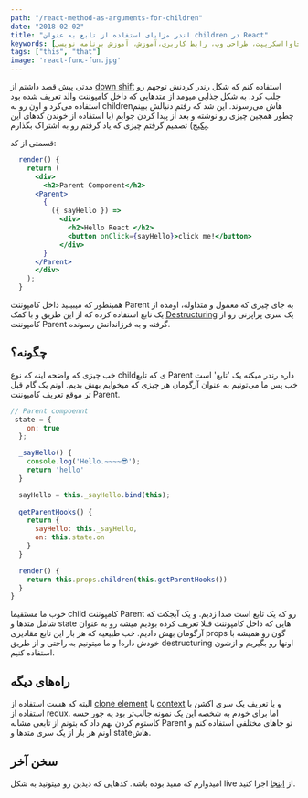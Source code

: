 ```yaml
---
path: "/react-method-as-arguments-for-children"
date: "2018-02-02"
title: "اندر مزایای استفاده از تابع به عنوان children در React"
keywords: [برنامه‌نویسی، زبان برنامه‌نویسی، جاوا اسکریپت، جاوا‌اسکریپت، وانیلا جاوا‌اسکریپت، طراحی وب، رابط کاربری،آموزش، آموزش برنامه نویسی، javascript، ui، vanilla javascript، css، slide show، HTML، html ،play ground، ux]
tags: ["this", "that"]
image: 'react-func-fun.jpg'
---
```


مدتی پیش قصد داشتم از [down shift](https://github.com/paypal/downshift) استفاده کنم که شکل رندر کردنش توجهم رو جلب کرد. به شکل جذابی میومد از متد‌هایی که داخل کامپوننت والد تعریف شده بود استفاده می‌کرد و اون رو به childrenهاش می‌رسوند. این شد که رفتم دنبالش ببینم چطور همچین چیزی رو نوشته و بعد از پیدا کردن جوابم (با استفاده از خوندن کد‌های این [پکیج](https://github.com/kentcdodds/react-toggled)) تصمیم گرفتم چیزی که یاد گرفتم رو به اشتراک بگذارم.<br />

<!-- excerpt -->

قسمتی از کد:

```jsx
  render() {
    return (
      <div>
        <h2>Parent Component</h2>
      <Parent>
        {
          ({ sayHello }) => 
            <div>
              <h2>Hello React </h2>
              <button onClick={sayHello}>click me!</button>
            </div>
        }
      </Parent>
      </div>
    );
  }
```

همینطور که میبینید داخل کامپوننت Parent به جای چیزی که معمول و متداوله، اومده از یک تابع استفاده کرده که از این طریق و با کمک [Destructuring](https://developer.mozilla.org/en-US/docs/Web/JavaScript/Reference/Operators/Destructuring_assignment) یک سری پراپرتی رو از کامپوننت Parent گرفته و به فرزاندانش رسونده.

## چگونه؟
خب چیزی که واضحه اینه که نوع childی که تابع Parent داره رندر میکنه یک 'تابع' است خب پس ما می‌تونیم به عنوان آرگومان هر چیزی که میخوایم بهش بدیم. اونم یک گام قبل ‌تر موقع تعریف کامپوننت ‌Parent.

```jsx
// Parent compoennt 
 state = {
    on: true
  };

  _sayHello() {
    console.log('Hello.~~~~😎');
    return 'hello'
  }

  sayHello = this._sayHello.bind(this);
  
  getParentHooks() {
    return {
      sayHello: this._sayHello,
      on: this.state.on
    }
  }

  render() {
    return this.props.children(this.getParentHooks())
  }
}
```

خوب ما مستقیما child کامپوننت Parent رو که یک تابع است صدا زدیم.  و یک آبجکت که شامل متد‌ها و state هایی که داخل کامپوننت قبلا تعریف کرده بودیم میشه رو به عنوان آرگومان بهش دادیم. خب طبیعیه که هر بار این تابع مقادیری props گون رو همیشه با خودش داره!‌ و ما میتونیم به راحتی و از طریق destructuring اونها رو بگیریم و ازشون استفاده کنیم.

## راه‌های دیگه

البته که هست استفاده از [clone element](https://reactjs.org/docs/react-api.html#cloneelement) یا [context](https://reactjs.org/docs/context.html) و یا تعریف یک سری اکشن با استفاده از ‌redux. اما برای خودم به شخصه این یک نمونه جالب‌تر بود یه جور حسه کاستوم کردن بهم داد که بتونم از تابعی مشابه Parent تو جاهای مختلفی استفاده کنم و اونم هر بار از یک سری متد‌ها و stateهاش.

## سخن آخر
امیدوارم که مفید بوده باشه. کد‌هایی که دیدین رو میتونید به شکل ‌live  از [اینجا](https://stackblitz.com/edit/react-frurd8yw9yge-children-as-a-function) اجرا کنید. 
